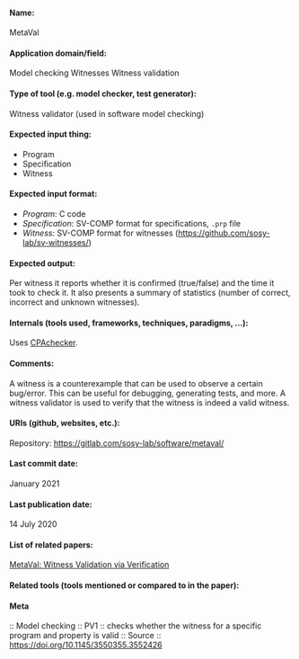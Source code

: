#### Name:
MetaVal

#### Application domain/field:
Model checking
Witnesses
Witness validation

#### Type of tool (e.g. model checker, test generator):
Witness validator (used in software model checking)

#### Expected input thing:
- Program
- Specification
- Witness

#### Expected input format:
- *Program*: C code
- *Specification*: SV-COMP format for specifications, `.prp` file
- *Witness*: SV-COMP format for witnesses (https://github.com/sosy-lab/sv-witnesses/)

#### Expected output:
Per witness it reports whether it is confirmed (true/false) and the time it took to check it. 
It also presents a summary of statistics (number of correct, incorrect and unknown witnesses).

#### Internals (tools used, frameworks, techniques, paradigms, ...):
Uses [CPAchecker](Checkers/CPAchecker.md).

#### Comments:
A witness is a counterexample that can be used to observe a certain bug/error. This can be useful for debugging, generating tests, and more.
A witness validator is used to verify that the witness is indeed a valid witness.

#### URIs (github, websites, etc.):
Repository: https://gitlab.com/sosy-lab/software/metaval/

#### Last commit date:
January 2021

#### Last publication date:
14 July 2020

#### List of related papers:
[MetaVal: Witness Validation via Verification](https://doi.org/10.1007/978-3-030-53291-8_10)

#### Related tools (tools mentioned or compared to in the paper):

#### Meta
:: Model checking
:: PV1 :: checks whether the witness for a specific program and property is valid
:: Source :: https://doi.org/10.1145/3550355.3552426
